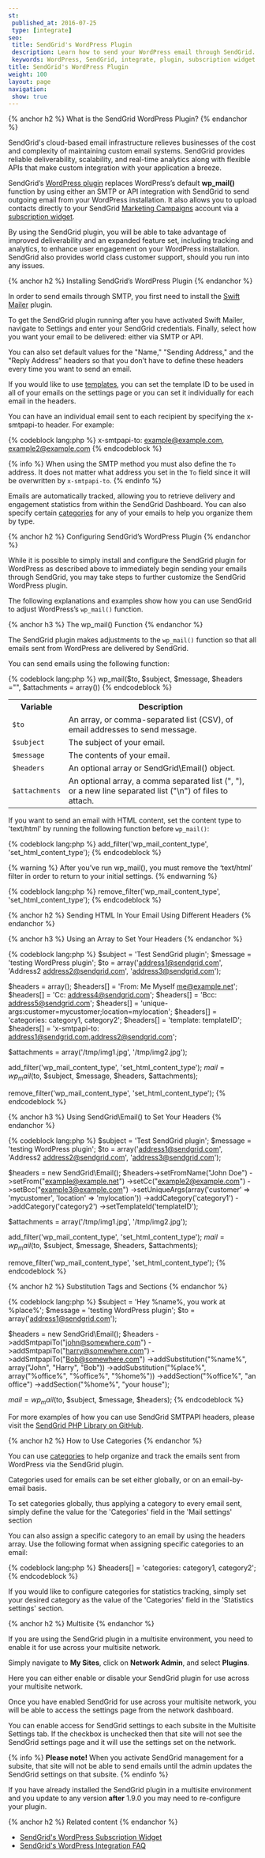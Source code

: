 ```yaml
---
st:
 published_at: 2016-07-25
 type: [integrate]
seo:
 title: SendGrid's WordPress Plugin
 description: Learn how to send your WordPress email through SendGrid.
 keywords: WordPress, SendGrid, integrate, plugin, subscription widget
title: SendGrid's WordPress Plugin
weight: 100
layout: page
navigation:
 show: true
---
```

{% anchor h2 %}
What is the SendGrid WordPress Plugin?
{% endanchor %}

SendGrid's cloud-based email infrastructure relieves businesses of the cost and complexity of maintaining custom email systems. SendGrid provides reliable deliverability, scalability, and real-time analytics along with flexible APIs that make custom integration with your application a breeze.

SendGrid’s [WordPress plugin](https://wordpress.org/plugins/sendgrid-email-delivery-simplified/) replaces WordPress’s default **wp_mail()** function by using either an SMTP or API integration with SendGrid to send outgoing email from your WordPress installation. It also allows you to upload contacts directly to your SendGrid [Marketing Campaigns]({{root_url}}/User_Guide/Marketing_Campaigns/index.html) account via a [subscription widget]({{root_url}}/Integrate/Tutorials/WordPress/subscription_widget.html).

By using the SendGrid plugin, you will be able to take advantage of improved deliverability and an expanded feature set, including tracking and analytics, to enhance user engagement on your WordPress installation. SendGrid also provides world class customer support, should you run into any issues.

{% anchor h2 %}
Installing SendGrid’s WordPress Plugin
{% endanchor %}

In order to send emails through SMTP, you first need to install the [Swift Mailer](https://wordpress.org/plugins/swift-mailer/) plugin.

To get the SendGrid plugin running after you have activated Swift Mailer, navigate to Settings and enter your SendGrid credentials. Finally, select how you want your email to be delivered: either via SMTP or API.

You can also set default values for the "Name," "Sending Address," and the "Reply Address” headers so that you don’t have to define these headers every time you want to send an email.

If you would like to use [templates]({{root_url}}/User_Guide/Transactional_Templates/index.html), you can set the template ID to be used in all of your emails on the settings page or you can set it individually for each email in the headers.

You can have an individual email sent to each recipient by specifying the x-smtpapi-to header. For example:

{% codeblock lang:php %}
x-smtpapi-to: example@example.com, example2@example.com
{% endcodeblock %}

{% info %}
When using the SMTP method you must also define the `To` address. It does not matter what address you set in the `To` field since it will be overwritten by `x-smtpapi-to`.
{% endinfo %}

Emails are automatically tracked, allowing you to retrieve delivery and engagement statistics from within the SendGrid Dashboard. You can also specify certain [categories](#-How-to-Use-Categories) for any of your emails to help you organize them by type.

{% anchor h2 %}
Configuring SendGrid’s WordPress Plugin
{% endanchor %}

While it is possible to simply install and configure the SendGrid plugin for WordPress as described above to immediately begin sending your emails through SendGrid, you may take steps to further customize the SendGrid WordPress plugin.

The following explanations and examples show how you can use SendGrid to adjust WordPress’s `wp_mail()` function.

{% anchor h3 %}
The wp_mail() Function
{% endanchor %}

The SendGrid plugin makes adjustments to the `wp_mail()` function so that all emails sent from WordPress are delivered by SendGrid.

You can send emails using the following function:

{% codeblock lang:php %}
wp_mail($to, $subject, $message, $headers ="", $attachments = array())
{% endcodeblock %}

<table class="table">
  <tr><th>Variable</th><th>Description</th></tr>
  <tr><td><code>$to</code></td><td>An array, or comma-separated list (CSV), of email addresses to send message.</td></tr>
  <tr><td><code>$subject</code></td><td>The subject of your email.</td></tr>
  <tr><td><code>$message</code></td><td>The contents of your email.</td></tr>
  <tr><td><code>$headers</code></td><td>An optional array or SendGrid\Email() object.</td></tr>
  <tr><td><code>$attachments</code></td><td>An optional array, a comma separated list (", "), or a new line separated list ("\n") of files to attach.</td></tr>
</table>

If you want to send an email with HTML content, set the content type to 'text/html' by running the following function before `wp_mail()`:

{% codeblock lang:php %}
add_filter('wp_mail_content_type', 'set_html_content_type');
{% endcodeblock %}

{% warning %}
After you’ve run wp_mail(), you must remove the ‘text/html’ filter in order to return to your initial settings.
{% endwarning %}

{% codeblock lang:php %}
remove_filter('wp_mail_content_type', 'set_html_content_type');
{% endcodeblock %}

{% anchor h2 %}
Sending HTML In Your Email Using Different Headers
{% endanchor %}

{% anchor h3 %}
Using an Array to Set Your Headers
{% endanchor %}

{% codeblock lang:php %}
$subject = 'Test SendGrid plugin';
$message = 'testing WordPress plugin';
$to = array('address1@sendgrid.com', 'Address2 <address2@sendgrid.com>', 'address3@sendgrid.com');

$headers = array();
$headers[] = 'From: Me Myself <me@example.net>';
$headers[] = 'Cc: address4@sendgrid.com';
$headers[] = 'Bcc: address5@sendgrid.com';
$headers[] = 'unique-args:customer=mycustomer;location=mylocation';
$headers[] = 'categories: category1, category2';
$headers[] = 'template: templateID';
$headers[] = 'x-smtpapi-to: address1@sendgrid.com,address2@sendgrid.com';

$attachments = array('/tmp/img1.jpg', '/tmp/img2.jpg');

add_filter('wp_mail_content_type', 'set_html_content_type');
$mail = wp_mail($to, $subject, $message, $headers, $attachments);

remove_filter('wp_mail_content_type', 'set_html_content_type');
{% endcodeblock %}

{% anchor h3 %}
Using SendGrid\Email() to Set Your Headers
{% endanchor %}

{% codeblock lang:php %}
$subject = 'Test SendGrid plugin';
$message = 'testing WordPress plugin';
$to = array('address1@sendgrid.com', 'Address2 <address2@sendgrid.com>', 'address3@sendgrid.com');

$headers = new SendGrid\Email();
$headers->setFromName("John Doe")
        ->setFrom("example@example.net")
        ->setCc("example2@example.com")
        ->setBcc("example3@example.com")
        ->setUniqueArgs(array('customer' => 'mycustomer', 'location' => 'mylocation'))
        ->addCategory('category1')
        ->addCategory('category2')
        ->setTemplateId('templateID');

$attachments = array('/tmp/img1.jpg', '/tmp/img2.jpg');

add_filter('wp_mail_content_type', 'set_html_content_type');
$mail = wp_mail($to, $subject, $message, $headers, $attachments);

remove_filter('wp_mail_content_type', 'set_html_content_type');
{% endcodeblock %}

{% anchor h2 %}
Substitution Tags and Sections
{% endanchor %}

{% codeblock lang:php %}
$subject = 'Hey %name%, you work at %place%';
$message = 'testing WordPress plugin';
$to = array('address1@sendgrid.com');

$headers = new SendGrid\Email();
$headers
    ->addSmtpapiTo("john@somewhere.com")
    ->addSmtpapiTo("harry@somewhere.com")
    ->addSmtpapiTo("Bob@somewhere.com")
    ->addSubstitution("%name%", array("John", "Harry", "Bob"))
    ->addSubstitution("%place%", array("%office%", "%office%", "%home%"))
    ->addSection("%office%", "an office")
    ->addSection("%home%", "your house");

$mail = wp_mail($to, $subject, $message, $headers);
{% endcodeblock %}

For more examples of how you can use SendGrid SMTPAPI headers, please visit the [SendGrid PHP Library on GitHub](https://github.com/sendgrid/sendgrid-php#smtpapi).

{% anchor h2 %}
How to Use Categories
{% endanchor %}

You can use [categories]({{root_url}}/User_Guide/Statistics/categories.html) to help organize and track the emails sent from WordPress via the SendGrid plugin.

Categories used for emails can be set either globally, or on an email-by-email basis.

To set categories globally, thus applying a category to every email sent, simply define the value for the 'Categories' field in the 'Mail settings' section

You can also assign a specific category to an email by using the headers array. Use the following format when assigning specific categories to an email:

{% codeblock lang:php %}
$headers[] = 'categories: category1, category2';
{% endcodeblock %}

If you would like to configure categories for statistics tracking, simply set your desired category as the value of the 'Categories' field in the 'Statistics settings' section.

{% anchor h2 %}
Multisite
{% endanchor %}

If you are using the SendGrid plugin in a multisite environment, you need to enable it for use across your multisite network.

Simply navigate to **My Sites**, click on **Network Admin**, and select **Plugins**.

Here you can either enable or disable your SendGrid plugin for use across your multisite network.

Once you have enabled SendGrid for use across your multisite network, you will be able to access the settings page from the network dashboard.

You can enable access for SendGrid settings to each subsite in the Multisite Settings tab. If the checkbox is unchecked then that site will not see the SendGrid settings page and it will use the settings set on the network.

{% info %}
**Please note!** When you activate SendGrid management for a subsite, that site will not be able to send emails until the admin updates the SendGrid settings on that subsite.
{% endinfo %}

If you have already installed the SendGrid plugin in a multisite environment and you update to any version **after** 1.9.0 you may need to re-configure your plugin.

{% anchor h2 %}
Related content
{% endanchor %}
* [SendGrid's WordPress Subscription Widget]({{root_url}}/Integrate/Tutorials/WordPress/subscription_widget.html)
* [SendGrid's WordPress Integration FAQ]({{root_url}}/Integrate/Tutorials/WordPress/wordpress_integration_faq.html)
